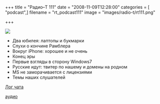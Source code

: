 +++
title = "Радио–Т 111"
date = "2008-11-09T12:28:00"
categories = [ "podcast",]
filename = "rt_podcast111"
image = "images/radio-t/rt111.png"

+++

![](https://radio-t.com/images/radio-t/rt111.png)

- Два юбилея: лаптопы и букмарки
- Слухи o кончине Рамблера
- Вокруг iPhone: хорошее и не очень
- Конец эры
- Первые взгляды в сторону Windows7
- Русские идут: твитер по нашему и домены на родном
- MS не заморачивается с лицензиями
- Темы наших слушателей

[Лог чата](http://chat.radio-t.com/logs/radio-t-111.html)

[аудио](https://cdn.radio-t.com/rt_podcast111.mp3)
<audio src="https://cdn.radio-t.com/rt_podcast111.mp3" preload="none"></audio>
